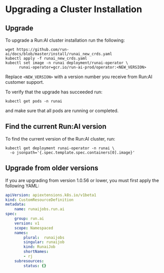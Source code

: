 # Upgrading a Cluster Installation

## Upgrade

To upgrade a Run:AI cluster installation run the following:

``` shell 
wget https://github.com/run-ai/docs/blob/master/install/runai_new_crds.yaml
kubectl apply -f runai_new_crds.yaml
kubectl set image -n runai deployment/runai-operator \
      runai-operator=gcr.io/run-ai-prod/operator:<NEW_VERSION>
```

Replace ``<NEW_VERSION>`` with a version number you receive from Run:AI customer support.

To verify that the upgrade has succeeded run:

```
kubectl get pods -n runai
```

and make sure that all pods are running or completed.

## Find the current Run:AI version

To find the current version of the Run:AI cluster, run:

```
kubectl get deployment runai-operator -n runai \
  -o jsonpath='{.spec.template.spec.containers[0].image}'
```

## Upgrade from older versions

If you are upgrading from version 1.0.56 or lower, you must first apply the following YAML:

``` YAML
apiVersion: apiextensions.k8s.io/v1beta1
kind: CustomResourceDefinition
metadata:
    name: runaijobs.run.ai
spec:
    group: run.ai
    version: v1
    scope: Namespaced
    names:
        plural:  runaijobs
        singular: runaijob
        kind: RunaiJob
        shortNames:
        - rj
    subresources:
        status: {}
```
